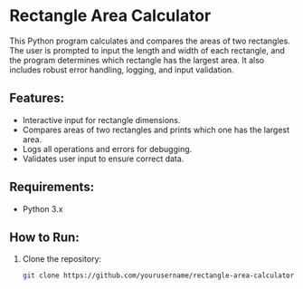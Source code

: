 # Rectangle Area Calculator

This Python program calculates and compares the areas of two rectangles. The user is prompted to input the length and width of each rectangle, and the program determines which rectangle has the largest area. It also includes robust error handling, logging, and input validation.

## Features:
- Interactive input for rectangle dimensions.
- Compares areas of two rectangles and prints which one has the largest area.
- Logs all operations and errors for debugging.
- Validates user input to ensure correct data.

## Requirements:
- Python 3.x

## How to Run:
1. Clone the repository:
   ```bash
   git clone https://github.com/yourusername/rectangle-area-calculator.git

